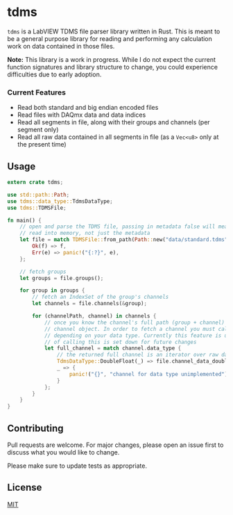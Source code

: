 # tdms 

`tdms` is a LabVIEW TDMS file parser library written in Rust. This is meant to be a general purpose library for reading and performing any calculation work on data contained in those files.

**Note:** This library is a work in progress. While I do not expect the current function signatures and library structure to change, you could experience difficulties due to early adoption. 

### Current Features
- Read both standard and big endian encoded files
- Read files with DAQmx data and data indices
- Read all segments in file, along with their groups and channels (per segment only)
- Read all raw data contained in all segments in file (as a `Vec<u8>` only at the present time)


## Usage

```rust
extern crate tdms;

use std::path::Path;
use tdms::data_type::TdmsDataType;
use tdms::TDMSFile;

fn main() {
    // open and parse the TDMS file, passing in metadata false will mean the entire file is
    // read into memory, not just the metadata
    let file = match TDMSFile::from_path(Path::new("data/standard.tdms"), false) {
        Ok(f) => f,
        Err(e) => panic!("{:?}", e),
    };

    // fetch groups
    let groups = file.groups();

    for group in groups {
        // fetch an IndexSet of the group's channels
        let channels = file.channels(&group);

        for (channelPath, channel) in channels {
            // once you know the channel's full path (group + channel) you can ask for the full
            // channel object. In order to fetch a channel you must call the proper channel func
            // depending on your data type. Currently this feature is unimplemented but the method
            // of calling this is set down for future changes
            let full_channel = match channel.data_type {
                // the returned full channel is an iterator over raw data
                TdmsDataType::DoubleFloat(_) => file.channel_data_double_float(channel),
                _ => {
                    panic!("{}", "channel for data type unimplemented")
                }
            };
        }
    }
}
```

## Contributing
Pull requests are welcome. For major changes, please open an issue first to discuss what you would like to change.

Please make sure to update tests as appropriate.

## License
[MIT](https://choosealicense.com/licenses/mit/)
